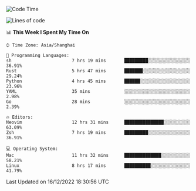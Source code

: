 <!--START_SECTION:waka-->
![Code Time](http://img.shields.io/badge/Code%20Time-1%2C063%20hrs%202%20mins-blue)

![Lines of code](https://img.shields.io/badge/From%20Hello%20World%20I%27ve%20Written-24%20Thousand%20lines%20of%20code-blue)

📊 **This Week I Spent My Time On** 

```text
⌚︎ Time Zone: Asia/Shanghai

💬 Programming Languages: 
sh                       7 hrs 19 mins       █████████░░░░░░░░░░░░░░░░   36.91% 
Rust                     5 hrs 47 mins       ███████░░░░░░░░░░░░░░░░░░   29.24% 
Python                   4 hrs 45 mins       ██████░░░░░░░░░░░░░░░░░░░   23.96% 
YAML                     35 mins             ░░░░░░░░░░░░░░░░░░░░░░░░░   2.98% 
Go                       28 mins             ░░░░░░░░░░░░░░░░░░░░░░░░░   2.39%

🔥 Editors: 
Neovim                   12 hrs 31 mins      ███████████████░░░░░░░░░░   63.09% 
Zsh                      7 hrs 19 mins       █████████░░░░░░░░░░░░░░░░   36.91%

💻 Operating System: 
Mac                      11 hrs 32 mins      ██████████████░░░░░░░░░░░   58.21% 
Linux                    8 hrs 17 mins       ██████████░░░░░░░░░░░░░░░   41.79%

```


 Last Updated on 16/12/2022 18:30:56 UTC
<!--END_SECTION:waka-->
